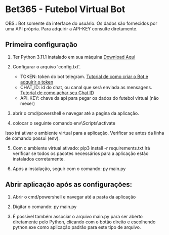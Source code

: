# Bet365 - Futebol Virtual Bot

OBS.: Bot somente da interface do usuário. Os dados são fornecidos por uma API própria. Para adquirir a API-KEY consulte diretamente.

## Primeira configuração

1. Ter Python 3.11.1 instalado em sua máquina <a href=https://www.python.org/downloads/release/python-3111/)>Download Aqui</a>

2. Configurar o arquivo 'config.txt'.
	* TOKEN: token do bot telegram. <a href=https://help.huggy.io/telegram-bot/como-configurar-o-telegram-bot> Tutorial de como criar o Bot e adquirir o token </a>
	* CHAT_ID: id do chat, ou canal que será enviada as mensagens. <a href=https://www.alphr.com/find-chat-id-telegram/> Tutorial de como achar seu Chat ID </a>
	* API_KEY: chave da api para pegar os dados do futebol virtual (não mexer)		

3. abrir o cmd/powershell e navegar até a pagina da aplicação.

4. colocar o seguinte comando
	env\Scripts\activate
<p> Isso irá ativar o ambiente virtual para a aplicação. Verificar se antes da linha de comando possui (env).</p>

5. Com o ambiente virtual ativado:
	pip3 install -r requirements.txt
Irá verificar se todos os pacotes necessários para a aplicação estão instalados corretamente.

6. Após a instalação, seguir com o comando:
	py main.py


## Abrir aplicação após as configurações:

1. Abrir o cmd/powershell e navegar até a pasta da aplicação

2. Digitar o comando:
	py main.py

3. É possível também associar o arquivo main.py para ser aberto diretamente pelo Python, clicando com o botão direito e escolhendo python.exe como aplicação padrão para este tipo de arquivo.





